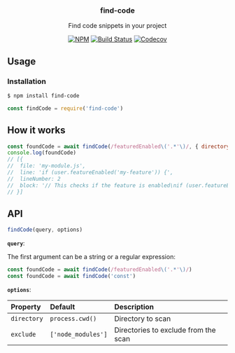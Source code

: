 <h3 align="center">find-code</h3>
<p align="center">Find code snippets in your project<p>
<p align="center"><a href="https://npmjs.com/package/find-code"><img src="https://badgen.net/npm/v/find-code" alt="NPM"></a> <a href="https://travis-ci.org/JasonEtco/find-code"><img src="https://badgen.now.sh/travis/JasonEtco/find-code" alt="Build Status"></a> <a href="https://codecov.io/gh/JasonEtco/find-code/"><img src="https://badgen.now.sh/codecov/c/github/JasonEtco/find-code" alt="Codecov"></a></p>

## Usage

### Installation

```sh
$ npm install find-code
```

```js
const findCode = require('find-code')
```

## How it works

```js
const foundCode = await findCode(/featuredEnabled\('.*'\)/, { directory: './lib' })
console.log(foundCode)
// [{
//  file: 'my-module.js',
//  line: 'if (user.featureEnabled('my-feature')) {',
//  lineNumber: 2
//  block: '// This checks if the feature is enabled\nif (user.featureEnabled('my-feature')) {\nconsole.log('Yay!')
// }]
```

## API

```js
findCode(query, options)
```

**`query`**:

The first argument can be a string or a regular expression:

```js
const foundCode = await findCode(/featuredEnabled\('.*'\)/)
const foundCode = await findCode('const')
```

**`options`**:

| Property | Default | Description |
| :--- | :--- | :--- |
| `directory` | `process.cwd()` | Directory to scan |
| `exclude` | `['node_modules']` | Directories to exclude from the scan
